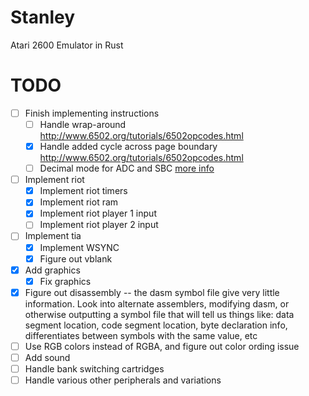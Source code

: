 # Stanley
Atari 2600 Emulator in Rust

# TODO
- [ ] Finish implementing instructions
  * [ ] Handle wrap-around http://www.6502.org/tutorials/6502opcodes.html
  * [x] Handle added cycle across page boundary http://www.6502.org/tutorials/6502opcodes.html
  * [ ] Decimal mode for ADC and SBC [more info](http://www.6502.org/tutorials/decimal_mode.html)
- [ ] Implement riot
    - [x] Implement riot timers
    - [x] Implement riot ram
    - [x] Implement riot player 1 input
    - [ ] Implement riot player 2 input
- [ ] Implement tia
    - [x] Implement WSYNC
    - [x] Figure out vblank
- [x] Add graphics
    - [x] Fix graphics
- [x] Figure out disassembly -- the dasm symbol file give very little information. Look into alternate assemblers, modifying dasm, or otherwise outputting a symbol file that will tell us things like: data segment location, code segment location, byte declaration info, differentiates between symbols with the same value, etc
- [ ] Use RGB colors instead of RGBA, and figure out color ording issue
- [ ] Add sound
- [ ] Handle bank switching cartridges
- [ ] Handle various other peripherals and variations
